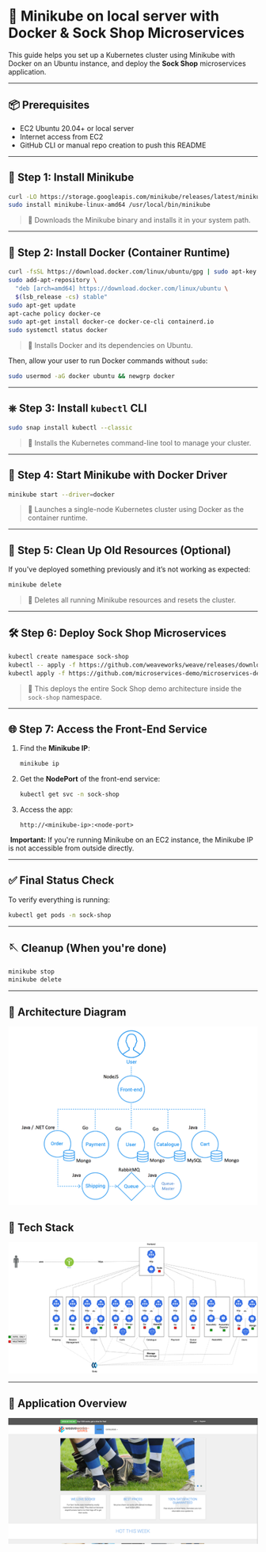 # 🔪 Minikube on local server with Docker & Sock Shop Microservices

This guide helps you set up a Kubernetes cluster using Minikube with Docker on an Ubuntu instance, and deploy the **Sock Shop** microservices application.

---

## 📦 Prerequisites

- EC2 Ubuntu 20.04+ or local server
- Internet access from EC2
- GitHub CLI or manual repo creation to push this README

---

## 🔧 Step 1: Install Minikube

```bash
curl -LO https://storage.googleapis.com/minikube/releases/latest/minikube-linux-amd64
sudo install minikube-linux-amd64 /usr/local/bin/minikube
```
> 📌 Downloads the Minikube binary and installs it in your system path.

---

## 🐳 Step 2: Install Docker (Container Runtime)

```bash
curl -fsSL https://download.docker.com/linux/ubuntu/gpg | sudo apt-key add -
sudo add-apt-repository \
  "deb [arch=amd64] https://download.docker.com/linux/ubuntu \
  $(lsb_release -cs) stable"
sudo apt-get update
apt-cache policy docker-ce
sudo apt-get install docker-ce docker-ce-cli containerd.io
sudo systemctl status docker
```

> 📌 Installs Docker and its dependencies on Ubuntu.

Then, allow your user to run Docker commands without `sudo`:

```bash
sudo usermod -aG docker ubuntu && newgrp docker
```

---

## ⎈ Step 3: Install `kubectl` CLI

```bash
sudo snap install kubectl --classic
```

> 📌 Installs the Kubernetes command-line tool to manage your cluster.

---

## 🚀 Step 4: Start Minikube with Docker Driver

```bash
minikube start --driver=docker
```

> 📌 Launches a single-node Kubernetes cluster using Docker as the container runtime.

---

## 🧼 Step 5: Clean Up Old Resources (Optional)

If you've deployed something previously and it’s not working as expected:

```bash
minikube delete
```

> 📌 Deletes all running Minikube resources and resets the cluster.

---

## 🛠 Step 6: Deploy Sock Shop Microservices

```bash
kubectl create namespace sock-shop
kubectl -- apply -f https://github.com/weaveworks/weave/releases/download/v2.8.1/weave-daemonset-k8s.yaml
kubectl apply -f https://github.com/microservices-demo/microservices-demo/releases/download/0.3.5/deploy.yaml -n sock-shop

```

> 📌 This deploys the entire Sock Shop demo architecture inside the `sock-shop` namespace.

---

## 🌐 Step 7: Access the Front-End Service

1. Find the **Minikube IP**:
    ```bash
    minikube ip
    ```

2. Get the **NodePort** of the front-end service:
    ```bash
    kubectl get svc -n sock-shop
    ```

3. Access the app:
    ```
    http://<minikube-ip>:<node-port>
    ```

️ **Important:** If you're running Minikube on an EC2 instance, the Minikube IP is not accessible from outside directly.



---

## ✅ Final Status Check

To verify everything is running:
```bash
kubectl get pods -n sock-shop
```

---

## 🪡 Cleanup (When you're done)

```bash
minikube stop
minikube delete
```

---
## 📐 Architecture Diagram

![Architecture](Statics/diagrams/Architecture.png)


## 🧰 Tech Stack

![Tech Stack](Statics/diagrams/TechStack.png)

---

## 🚀 Application Overview

![Application](Statics/diagrams/Application.png)

